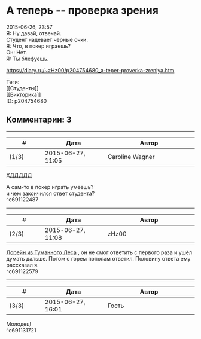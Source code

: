 А теперь -- проверка зрения
===========================

  
2015-06-26, 23:57  
 Я: Ну давай, отвечай.   
 Студент надевает чёрные очки.   
 Я: Что, в покер играешь?   
 Он: Нет.   
 Я: Ты блефуешь.   
  
<https://diary.ru/~zHz00/p204754680_a-teper-proverka-zreniya.htm>  
  
Теги:  
[[Студенты]]  
[[Викторика]]  
ID: p204754680  


Комментарии: 3
--------------

  


---



|         #         |              Дата              |                     Автор                     |           ID           |
| --- | --- | --- | --- |
| (1/3) | 2015-06-27, 11:05 | Caroline Wagner | c691122487 |

  
 ХДДДДД   
   
 А сам-то в покер играть умеешь?   
 и чем закончился ответ студента?   
 ^c691122487

---



|         #         |              Дата              |                     Автор                     |           ID           |
| --- | --- | --- | --- |
| (2/3) | 2015-06-27, 11:08 | zHz00 | c691122579 |

  
  [Лорейн из Туманного Леса](http://loizlesa.diary.ru "Заметки начинающей колдуньи")  , он не смог ответить с первого раза и ушёл думать дальше. Потом с горем пополам ответил. Половину ответа ему рассказал я.   
 ^c691122579

---



|         #         |              Дата              |                     Автор                     |           ID           |
| --- | --- | --- | --- |
| (3/3) | 2015-06-27, 16:01 | Гость | c691131721 |

  
 Молодец!   
 ^c691131721